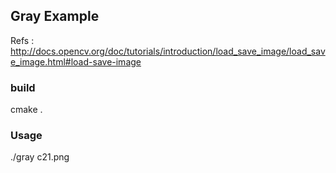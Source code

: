 Gray Example
------------
Refs : http://docs.opencv.org/doc/tutorials/introduction/load_save_image/load_save_image.html#load-save-image

### build
cmake .

### Usage
./gray c21.png
